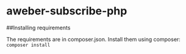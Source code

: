 # aweber-subscribe-php


##Installing requirements

The requirements are in composer.json. Install them using composer:
`composer install`
